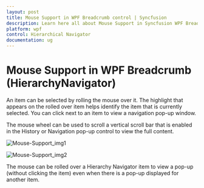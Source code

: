 ```yaml
---
layout: post
title: Mouse Support in WPF Breadcrumb control | Syncfusion
description: Learn here all about Mouse Support in Syncfusion WPF Breadcrumb (HierarchyNavigator) control, its elements and more details.
platform: wpf
control: Hierarchical Navigator
documentation: ug
---
```


# Mouse Support in WPF Breadcrumb (HierarchyNavigator)

An item can be selected by rolling the mouse over it. The highlight that appears on the rolled over item helps identify the item that is currently selected. You can click next to an item to view a navigation pop-up window.

The mouse wheel can be used to scroll a vertical scroll bar that is enabled in the History or Navigation pop-up control to view the full content.

![Mouse-Support_img1](Mouse-Support_images/Mouse-Support_img1.png)



![Mouse-Support_img2](Mouse-Support_images/Mouse-Support_img2.png)



The mouse can be rolled over a Hierarchy Navigator item to view a pop-up (without clicking the item) even when there is a pop-up displayed for another item.

